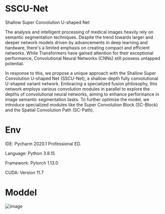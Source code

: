 # SSCU-Net
Shallow Super Convolution U-shaped Net

The analysis and intelligent processing of medical images heavily rely on semantic segmentation techniques. Despite the trend towards larger and deeper network models driven by advancements in deep learning and hardware, there's a limited emphasis on creating compact and efficient networks. While Transformers have gained attention for their exceptional performance, Convolutional Neural Networks (CNNs) still possess untapped potential.

In response to this, we propose a unique approach with the Shallow Super Convolution U-shaped Net (SSCU-Net), a shallow-depth fully convolutional U-shaped variant network. Embracing a specialized fusion philosophy, this network employs various convolution modules in parallel to explore the depths of convolutional neural networks, aiming to enhance performance in image semantic segmentation tasks. To further optimize the model, we introduce specialized modules like the Super Convolution Block (SC-Block) and the Spatial Convolution Path (SC-Path).

# Env
IDE: Pycharm 2020.1 Professional ED.

Language: Python 3.8.15

Framework: Pytorch 1.13.0

CUDA: Version 11.7

# Moddel
![image](https://github.com/IamDerrick666/SSCU-Net/assets/97382859/82a333b5-d62b-4f61-bd50-3221bb75c0fa)
